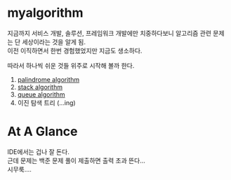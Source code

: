 # myalgorithm

지금까지 서비스 개발, 솔루션, 프레임워크 개발에만 치중하다보니 알고리즘 관련 문제는 단 세상이라는 것을 알게 됨.    
이전 이직하면서 한번 경험했었지만 지금도 생소하다.    
    
따라서 하나씩 쉬운 것들 위주로 시작해 볼까 한다.

1. [palindrome algorithm](https://github.com/basquiat78/myalgorithm/tree/master/src/algorithm/palindrome)
2. [stack algorithm](https://github.com/basquiat78/myalgorithm/tree/master/src/algorithm/stack)
3. [queue algorithm](https://github.com/basquiat78/myalgorithm/tree/master/src/algorithm/queue)
4. 이진 탐색 트리 (...ing)

# At A Glance
IDE에서는 겁나 잘 돈다.    
근데 문제는 백준 문제 풀이 제출하면 출력 초과 뜬다...     
시무룩....